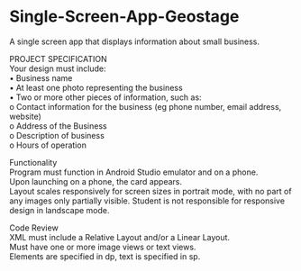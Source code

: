 # Single-Screen-App-Geostage
A single screen app that displays information about small business.

PROJECT SPECIFICATION<br>
Your design must include:<br>
•	Business name<br>
•	At least one photo representing the business<br>
•	Two or more other pieces of information, such as:<br>
o	Contact information for the business (eg phone number, email address, website)<br>
o	Address of the Business<br>
o	Description of business<br>
o	Hours of operation<br>

Functionality<br>
Program must function in Android Studio emulator and on a phone.<br>
Upon launching on a phone, the card appears.<br>
Layout scales responsively for screen sizes in portrait mode, with no part of any images only partially visible. Student is not responsible for responsive design in landscape mode.<br>

Code Review<br>
XML must include a Relative Layout and/or a Linear Layout.<br>
Must have one or more image views or text views.<br>
Elements are specified in dp, text is specified in sp.<br>
